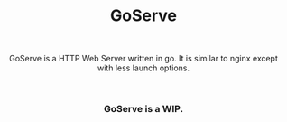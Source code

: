 <h1 align="center">GoServe</h1>
<div align="center">
  <img href="">
</div>
<br>
<div align="center">
  <p>GoServe is a HTTP Web Server written in go. It is similar to nginx except with less launch options.</p>
  <br>
  <h3><strong>GoServe is a WIP.<strong></h3>
</div>
